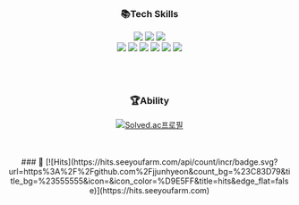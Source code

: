 <div align="center">

### 📚Tech Skills

<img src="https://img.shields.io/badge/React-61DBFB?style=for-the-badge&amp;logo=React&amp;logoColor=white">
<img src="https://img.shields.io/badge/JavaScript-F7DF1E?style=for-the-badge&logo=JavaScript&logoColor=white">
<img src="https://img.shields.io/badge/jquery-0769AD?style=for-the-badge&logo=jquery&logoColor=white">



</br>
<img src="https://img.shields.io/badge/JAVA-007396?style=for-the-badge&logo=Java&logoColor=black">
<img src="https://img.shields.io/badge/python-3776AB?style=for-the-badge&logo=python&logoColor=black">
<img src="https://img.shields.io/badge/MySQL-4479A1?style=for-the-badge&amp;logo=MySQL&amp;logoColor=white">
<img src="https://img.shields.io/badge/linux-FCC624?style=for-the-badge&logo=linux&logoColor=black">
<img src="https://img.shields.io/badge/Spring-6DB33F?style=for-the-badge&logo=Spring&logoColor=black">
<img src="https://img.shields.io/badge/Oracle-F80000?style=for-the-badge&logo=Oracle&logoColor=black">

</br>

<br>
<br>
<br>
  
### 🏆Ability
[![Solved.ac프로필](http://mazassumnida.wtf/api/v2/generate_badge?boj=junh1266)](https://solved.ac/junh1266)

<br>
<br>
### 👀 
[![Hits](https://hits.seeyoufarm.com/api/count/incr/badge.svg?url=https%3A%2F%2Fgithub.com%2Fjjunhyeon&count_bg=%23C83D79&title_bg=%23555555&icon=&icon_color=%D9E5FF&title=hits&edge_flat=false)](https://hits.seeyoufarm.com)
